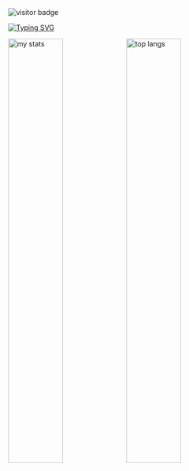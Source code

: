 <img src="https://visitor-badge.laobi.icu/badge?page_id=HoanggLB2k2.HoanggLB2k2" alt="visitor badge"/>

<a href="https://git.io/typing-svg"><img src="https://readme-typing-svg.demolab.com?font=Roboto&weight=900&size=35&pause=1000&center=true&random=false&width=500&height=70&lines=Hi+there+%F0%9F%91%8B%2C+I'm+Le+Hoang+🇻🇳" alt="Typing SVG" /></a>

<img alt="my stats" align="left" width = "47%" src = "https://github-readme-stats.vercel.app/api?username=HoanggLB2k2&show_icons=true&theme=merko" />

<img alt="top langs" align="left" width = "47%" src="https://github-readme-stats.vercel.app/api/top-langs/?username=HoanggLB2k2&layout=compact" />

